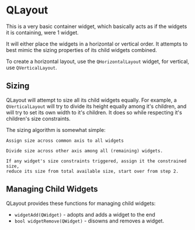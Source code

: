 # QLayout

This is a very basic container widget, which basically acts as if the widgets
it is containing, were 1 widget.

It will either place the widgets in a horizontal or vertical order.
It attempts to best mimic the sizing properties of its child widgets combined.

To create a horizontal layout, use the `QHorizontalLayout` widget, for
vertical, use `QVerticalLayout`.

## Sizing
QLayout will attempt to size all its child widgets equally.
For example, a `QVerticalLayout` will try to divide its height equally among
it's children, and will try to set its own width to it's children. It does so
while respecting it's children's size constraints.

The sizing algorithm is somewhat simple:
```psuedocode
Assign size across common axis to all widgets

Divide size across other axis among all (remaining) widgets.

If any widget's size constraints triggered, assign it the constrained size,
reduce its size from total available size, start over from step 2.
```

## Managing Child Widgets

QLayout provides these functions for managing child widgets:

* `widgetAdd(QWidget)` - adopts and adds a widget to the end
* `bool widgetRemove(QWidget)` - disowns and removes a widget.
